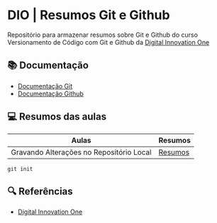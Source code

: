 # DIO | Resumos Git e Github

Repositório para armazenar resumos sobre Git e Github do curso Versionamento de Código com Git e Github da [Digital Innovation One](https://web.dio.me/home) 

## 📚 Documentação
- [Documentação Git](https://github.com/)
- [Documentação Github](https://github.com/)

## 💻 Resumos das aulas

| Aulas | Resumos |
|-------|---------|
| Gravando Alterações no Repositório Local | [Resumos]()

```
git init 
```

## 🔍 Referências
- [Digital Innovation One]()
